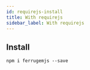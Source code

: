 ```yaml
---
id: requirejs-install
title: With requirejs
sidebar_label: With requirejs
---
```


## Install
``` npm
npm i ferrugemjs --save
```